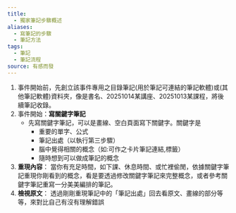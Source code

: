 ```yaml
---
title:
  - 獨家筆記步驟概述
aliases:
  - 寫筆記的步驟
  - 筆記方法
tags:
  - 筆記
  - 筆記流程
source: 有感而發
---
```



1. 事件開始前，先創立該事件專用之目錄筆記(用於筆記可連結的筆記軟體)或(其他筆記軟體)資料夾，像是書名、20251014某講座、20251013某課程，將後續筆記收錄。
2. 事件開始：**寫關鍵字筆記**
	 - 先寫關鍵字筆記，可以是畫線、空白頁面寫下關鍵字。關鍵字是
		- 重要的單字、公式
		- 筆記出處（以執行第三步驟）
		- 腦中覺得相關的概念（如:可作之卡片筆記連結,標籤）
		- 隨時想到可以做成筆記的概念
3. **重現內容**：
		當你有充足時間，如下課、休息時間、或忙裡偷閒，依據關鍵字筆記重現你剛看到的概念，看是要透過修改關鍵字筆記來完整概念，或者參考關鍵字筆記重寫一分美美編排的筆記。
4. **檢視原文**：
	透過剛剛重現筆記中的「筆記出處」回去看原文、畫線的部分等等，來對比自己有沒有理解錯誤
